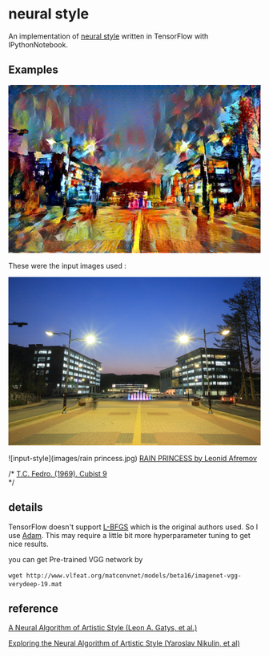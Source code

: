 # neural style

An implementation of [neural style][paper] written in TensorFlow with IPythonNotebook.

## Examples

![output](images/output_UNIST.jpg)

These were the input images used :

![input-content](images/UNIST.jpg)

![input-style](images/rain princess.jpg)
[RAIN PRINCESS by Leonid Afremov][rain]


/*
[T.C. Fedro. (1969). Cubist 9][style]   
*/

## details

TensorFlow doesn't support [L-BFGS][l-bfgs] which is the original authors used.
So I use [Adam][adam]. This may require a little bit more hyperparameter tuning to get nice results.

you can get Pre-trained VGG network by

`wget http://www.vlfeat.org/matconvnet/models/beta16/imagenet-vgg-verydeep-19.mat`


## reference
[A Neural Algorithm of Artistic Style (Leon A. Gatys, et al.)][paper]

[Exploring the Neural Algorithm of Artistic Style (Yaroslav Nikulin, et al)][paper2]

[paper]: http://arxiv.org/pdf/1508.06576v2.pdf
[paper2]: http://arxiv.org/pdf/1602.07188v1.pdf
[style]: http://www.ebsqart.com/Art-Galleries/Contemporary-Cubism/43/Cubist-9/204218/
[rain]: https://afremov.com/RAIN-PRINCESS-Palette-knife-Oil-Painting-on-Canvas-by-Leonid-Afremov-Size-30-x30.html
[l-bfgs]: https://en.wikipedia.org/wiki/Limited-memory_BFGS
[adam]: http://arxiv.org/abs/1412.6980


